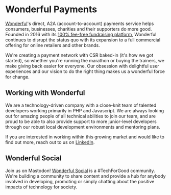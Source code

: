 # Wonderful Payments

[Wonderful](https://wonderful.co.uk/)'s direct, A2A (account-to-account) payments service helps consumers, businesses, charities and their supporters do more good. Founded in 2016 with its [100% fee-free fundraising platform](https://wonderful.org/), Wonderful continues to disrupt the status quo with its expansion to a full commercial offering for online retailers and other brands.

We're creating a payment network with CSR baked-in (it's how we got started), so whether you're running the marathon or buying the trainers, we make giving back easier for everyone. Our obsession with delightful user experiences and our vision to do the right thing makes us a wonderful force for change.


## Working with Wonderful

We are a technology-driven company with a close-knit team of talented developers working primarily in PHP and Javascript. We are always looking out for amazing people of all technical abilities to join our team, and are proud to be able to also provide support to more junior-level developers through our robust local development environments and mentoring plans.

If you are interested in working within this growing market and would like to find out more, reach out to us on [LinkedIn](https://www.linkedin.com/company/wonderful-payments/).


## Wonderful Social

Join us on Mastodon! [Wonderful Social](https://wonderful.social) is a #TechForGood community. We're building a community to share content and provide a hub for anybody involved in developing, promoting or simply chatting about the positive impacts of technology for society.
